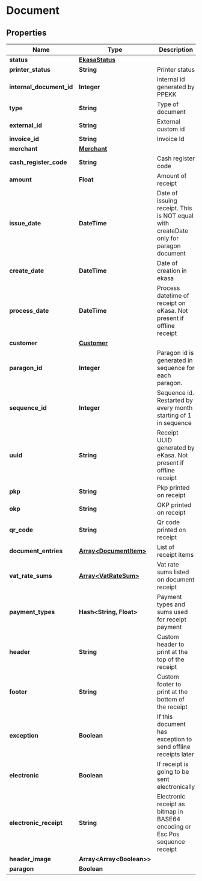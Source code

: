 # Document

## Properties

Name | Type | Description | Notes
------------ | ------------- | ------------- | -------------
**status** | [**EkasaStatus**](EkasaStatus.md) |  | [optional] 
**printer_status** | **String** | Printer status | [optional] 
**internal_document_id** | **Integer** | internal id generated by PPEKK | [optional] 
**type** | **String** | Type of document | [optional] 
**external_id** | **String** | External custom id | [optional] 
**invoice_id** | **String** | Invoice Id | [optional] 
**merchant** | [**Merchant**](Merchant.md) |  | [optional] 
**cash_register_code** | **String** | Cash register code | [optional] 
**amount** | **Float** | Amount of receipt | [optional] 
**issue_date** | **DateTime** | Date of issuing receipt. This is NOT equal with createDate only for paragon document | [optional] 
**create_date** | **DateTime** | Date of creation in ekasa | [optional] 
**process_date** | **DateTime** | Process datetime of receipt on eKasa. Not present if offline receipt | [optional] 
**customer** | [**Customer**](Customer.md) |  | [optional] 
**paragon_id** | **Integer** | Paragon id is generated in sequence for each paragon. | [optional] 
**sequence_id** | **Integer** | Sequence id. Restarted by every month starting of 1 in sequence | [optional] 
**uuid** | **String** | Receipt UUID generated by eKasa. Not present if offline receipt | [optional] 
**pkp** | **String** | Pkp printed on receipt | [optional] 
**okp** | **String** | OKP printed on receipt | [optional] 
**qr_code** | **String** | Qr code printed on receipt | [optional] 
**document_entries** | [**Array&lt;DocumentItem&gt;**](DocumentItem.md) | List of receipt items | [optional] 
**vat_rate_sums** | [**Array&lt;VatRateSum&gt;**](VatRateSum.md) | Vat rate sums listed on document receipt | [optional] 
**payment_types** | **Hash&lt;String, Float&gt;** | Payment types and sums used for receipt payment | [optional] 
**header** | **String** | Custom header to print at the top of the receipt | [optional] 
**footer** | **String** | Custom footer to print at the bottom of the receipt | [optional] 
**exception** | **Boolean** | If this document has exception to send offline receipts later | [optional] 
**electronic** | **Boolean** | If receipt is going to be sent electronically | [optional] 
**electronic_receipt** | **String** | Electronic receipt as bitmap in BASE64 encoding or Esc Pos sequence receipt | [optional] 
**header_image** | **Array&lt;Array&lt;Boolean&gt;&gt;** |  | [optional] 
**paragon** | **Boolean** |  | [optional] 

